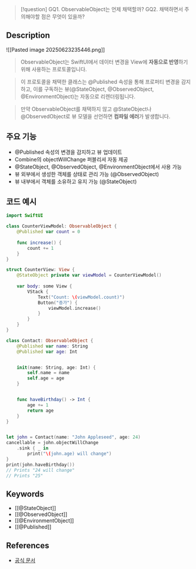 >[!question]
>GQ1. ObservableObject는 언제 채택할까?
>GQ2. 채택하면서 주의해야할 점은 무엇이 있을까?

## Description
![[Pasted image 20250623235446.png]]
>ObservableObject는 SwiftUI에서 데이터 변경을 View에 **자동으로 반영**하기 위해 사용하는 프로토콜입니다.

> 이 프로토콜을 채택한 클래스는 @Published 속성을 통해 프로퍼티 변경을 감지하고, 이를 구독하는 뷰(@StateObject, @ObservedObject, @EnvironmentObject)는 자동으로 리렌더링됩니다.

> 만약 ObservableObject를 채택하지 않고 @StateObject나 @ObservedObject로 뷰 모델을 선언하면 **컴파일 에러**가 발생합니다.

## 주요 기능
- @Published 속성의 변경을 감지하고 뷰 업데이트
- Combine의 objectWillChange 퍼블리셔 자동 제공
- @StateObject, @ObservedObject, @EnvironmentObject에서 사용 가능
- 뷰 외부에서 생성한 객체를 상태로 관리 가능 (@ObservedObject)
- 뷰 내부에서 객체를 소유하고 유지 가능 (@StateObject)

## 코드 예시
```swift
import SwiftUI

class CounterViewModel: ObservableObject {
    @Published var count = 0
    
    func increase() {
        count += 1
    }
}

struct CounterView: View {
    @StateObject private var viewModel = CounterViewModel()
    
    var body: some View {
        VStack {
            Text("Count: \(viewModel.count)")
            Button("증가") {
                viewModel.increase()
            }
        }
    }
}
```

```swift
class Contact: ObservableObject {
    @Published var name: String
    @Published var age: Int


    init(name: String, age: Int) {
        self.name = name
        self.age = age
    }


    func haveBirthday() -> Int {
        age += 1
        return age
    }
}


let john = Contact(name: "John Appleseed", age: 24)
cancellable = john.objectWillChange
    .sink { _ in
        print("\(john.age) will change")
}
print(john.haveBirthday())
// Prints "24 will change"
// Prints "25"
```

## Keywords
+ [[@StateObject]]
+ [[@ObservedObject]]
+ [[@EnvironmentObject]]
+ [[@Published]]

## References
- [공식 문서](https://developer.apple.com/documentation/combine/observableobject)